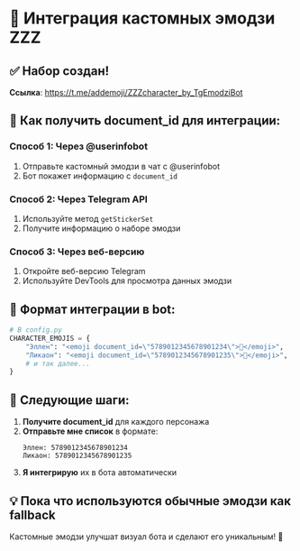 # 🎨 Интеграция кастомных эмодзи ZZZ

## ✅ Набор создан!
**Ссылка**: https://t.me/addemoji/ZZZcharacter_by_TgEmodziBot

## 🔧 Как получить document_id для интеграции:

### Способ 1: Через @userinfobot
1. Отправьте кастомный эмодзи в чат с @userinfobot
2. Бот покажет информацию с `document_id`

### Способ 2: Через Telegram API
1. Используйте метод `getStickerSet` 
2. Получите информацию о наборе эмодзи

### Способ 3: Через веб-версию
1. Откройте веб-версию Telegram
2. Используйте DevTools для просмотра данных эмодзи

## 📝 Формат интеграции в bot:

```python
# В config.py
CHARACTER_EMOJIS = {
    "Эллен": "<emoji document_id=\"5789012345678901234\">🦈</emoji>",
    "Ликаон": "<emoji document_id=\"5789012345678901235\">🐺</emoji>",
    # и так далее...
}
```

## 🎯 Следующие шаги:

1. **Получите document_id** для каждого персонажа
2. **Отправьте мне список** в формате:
   ```
   Эллен: 5789012345678901234
   Ликаон: 5789012345678901235
   ```
3. **Я интегрирую** их в бота автоматически

## 💡 Пока что используются обычные эмодзи как fallback

Кастомные эмодзи улучшат визуал бота и сделают его уникальным! 🎉